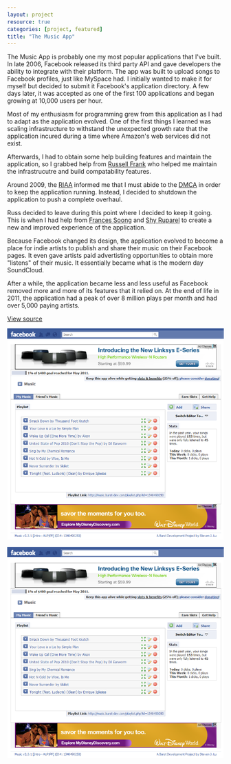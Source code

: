 ```yaml
---
layout: project
resource: true
categories: [project, featured]
title: "The Music App"
---
```


The Music App is probably one my most popular applications that I've built. In late 2006, Facebook
released its third party API and gave developers the ability to integrate with their platform. The
app was built to upload songs to Facebook profiles, just like MySpace had. I initially wanted to
make it for myself but decided to submit it Facebook's application directory. A few days later, it
was accepted as one of the first 100 applications and began growing at 10,000 users per hour.

Most of my enthusiasm for programming grew from this application as I had to adapt as the
application evolved. One of the first things I learned was scaling infrastructure to withstand
the unexpected growth rate that the application incured during a time where Amazon's web services
did not exist.

Afterwards, I had to obtain some help building features and maintain the application, so I grabbed
help from [Russell Frank](http://russfrank.us) who helped me maintain the infrastrucutre and build
compatability features.

Around 2009, the [RIAA](https://www.riaa.com/) informed me that I must abide to the
[DMCA](http://en.wikipedia.org/wiki/Digital_Millennium_Copyright_Act) in order to keep the
application running. Instead, I decided to shutdown the application to push a complete
overhaul.

Russ decided to leave during this point where I decided to keep it going. This is when I
had help from [Frances Soong](http://francessoong.com) and [Shy Ruparel](http://shyruparel.com)
to create a new and improved experience of the application.

Because Facebook changed its design, the application evolved to become a place for indie artists
to publish and share their music on their Facebook pages. It even gave artists paid advertisting
opportunities to obtain more "listens" of their music. It essentially became what is the modern day
SoundCloud.

After a while, the application became less and less useful as Facebook removed more and more of its
features that it relied on. At the end of life in 2011, the application had a peak of over 8 million
plays per month and had over 5,000 paying artists.

[View source](https://github.com/burstdev/fb-music-app)

![screenshot](screenshot-1.png)

![screenshot](screenshot-2.png)

